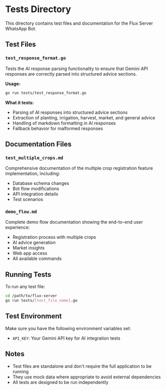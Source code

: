 # Tests Directory

This directory contains test files and documentation for the Flux Server WhatsApp Bot.

## Test Files

### `test_response_format.go`
Tests the AI response parsing functionality to ensure that Gemini API responses are correctly parsed into structured advice sections.

**Usage:**
```bash
go run tests/test_response_format.go
```

**What it tests:**
- Parsing of AI responses into structured advice sections
- Extraction of planting, irrigation, harvest, market, and general advice
- Handling of markdown formatting in AI responses
- Fallback behavior for malformed responses

## Documentation Files

### `test_multiple_crops.md`
Comprehensive documentation of the multiple crop registration feature implementation, including:
- Database schema changes
- Bot flow modifications
- API integration details
- Test scenarios

### `demo_flow.md`
Complete demo flow documentation showing the end-to-end user experience:
- Registration process with multiple crops
- AI advice generation
- Market insights
- Web app access
- All available commands

## Running Tests

To run any test file:
```bash
cd /path/to/flux-server
go run tests/[test_file_name].go
```

## Test Environment

Make sure you have the following environment variables set:
- `API_KEY`: Your Gemini API key for AI integration tests

## Notes

- Test files are standalone and don't require the full application to be running
- They use mock data where appropriate to avoid external dependencies
- All tests are designed to be run independently
